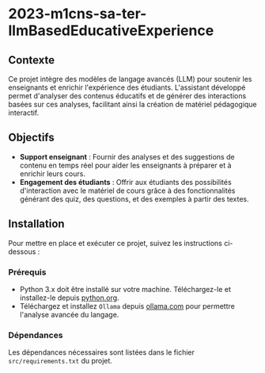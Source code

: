 # 2023-m1cns-sa-ter-llmBasedEducativeExperience
## Contexte
Ce projet intègre des modèles de langage avancés (LLM) pour soutenir les enseignants et enrichir l'expérience des étudiants. L'assistant développé permet d'analyser des contenus éducatifs et de générer des interactions basées sur ces analyses, facilitant ainsi la création de matériel pédagogique interactif.

## Objectifs
- **Support enseignant** : Fournir des analyses et des suggestions de contenu en temps réel pour aider les enseignants à préparer et à enrichir leurs cours.
- **Engagement des étudiants** : Offrir aux étudiants des possibilités d'interaction avec le matériel de cours grâce à des fonctionnalités générant des quiz, des questions, et des exemples à partir des textes.

## Installation
Pour mettre en place et exécuter ce projet, suivez les instructions ci-dessous :

### Prérequis
- Python 3.x doit être installé sur votre machine. Téléchargez-le et installez-le depuis [python.org](https://www.python.org/downloads/).
- Téléchargez et installez `Ollama` depuis [ollama.com](https://ollama.com/) pour permettre l'analyse avancée du langage.

### Dépendances
Les dépendances nécessaires sont listées dans le fichier `src/requirements.txt` du projet.
